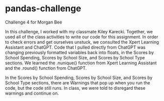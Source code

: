 # pandas-challenge
Challenge 4 for Morgan Bee

In this challenge, I worked with my classmate Kiley Karecki. Together, we used all of the class activities to write our code for this assignment. In order to check errors and get ourselves unstuck, we consulted the Xpert Learning Assistant and ChatGPT.
Code that I pulled directly from ChatGPT was changing previously formatted variables back into floats, in the Scores by School Spending, Scores by School Size, and Scores by School Type sections. We learned the .nunique() function from Xpert Learning Assistant and the .round() function from ChatGPT. 

In the Scores by School Spending, Scores by School Size, and Scores by School Type sections, there are Warnings that pop up when you run the code, but the code still runs. In class, we were told to disregard these warnings and continue on. 